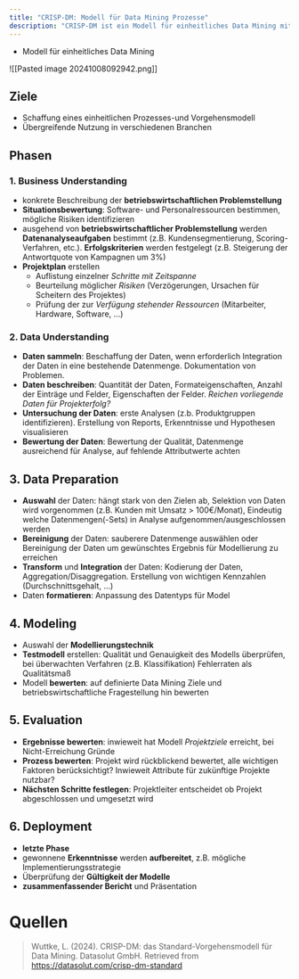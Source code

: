 ```yaml
---
title: "CRISP-DM: Modell für Data Mining Prozesse"
description: "CRISP-DM ist ein Modell für einheitliches Data Mining mit Phasen wie Business Understanding, Data Understanding, Data Preparation, Modeling, Evaluation und Deployment. Ziele sind Schaffung eines einheitlichen Prozesses und übergreifende Nutzung. Es beschreibt den Ablauf von der Problemstellung bis zur Umsetzung der Erkenntnisse."
---
```


- Modell für einheitliches Data Mining

![[Pasted image 20241008092942.png]]

## Ziele
- Schaffung eines einheitlichen Prozesses-und Vorgehensmodell
- Übergreifende Nutzung in verschiedenen Branchen

## Phasen

### 1. Business Understanding
- konkrete Beschreibung der **betriebswirtschaftlichen Problemstellung**
- **Situationsbewertung**: Software- und Personalressourcen bestimmen, mögliche Risiken identifizieren
- ausgehend von **betriebswirtschaftlicher Problemstellung** werden **Datenanalyseaufgaben** bestimmt (z.B. Kundensegmentierung, Scoring-Verfahren, etc.). **Erfolgskriterien** werden festgelegt (z.B. Steigerung der Antwortquote von Kampagnen um 3%) 
- **Projektplan** erstellen
	- Auflistung einzelner *Schritte mit Zeitspanne*
	- Beurteilung möglicher *Risiken* (Verzögerungen, Ursachen für Scheitern des Projektes)
	- Prüfung der zur *Verfügung stehender Ressourcen* (Mitarbeiter, Hardware, Software, ...)
### 2. Data Understanding
- **Daten sammeln**: Beschaffung der Daten, wenn erforderlich Integration der Daten in eine bestehende Datenmenge. Dokumentation von Problemen. 
- **Daten beschreiben**: Quantität der Daten, Formateigenschaften, Anzahl der Einträge und Felder, Eigenschaften der Felder. *Reichen vorliegende Daten für Projekterfolg?*
- **Untersuchung der Daten**: erste Analysen (z.b. Produktgruppen identifizieren). Erstellung von Reports, Erkenntnisse und Hypothesen visualisieren
- **Bewertung der Daten**: Bewertung der Qualität, Datenmenge ausreichend für Analyse, auf fehlende Attributwerte achten

## 3. Data Preparation
- **Auswahl** der Daten: hängt stark von den Zielen ab, Selektion von Daten wird vorgenommen (z.B. Kunden mit Umsatz > 100€/Monat), Eindeutig welche Datenmengen(-Sets) in Analyse aufgenommen/ausgeschlossen werden
- **Bereinigung** der Daten: sauberere Datenmenge auswählen oder Bereinigung der Daten um gewünschtes Ergebnis für Modellierung zu erreichen
- **Transform** und **Integration** der Daten: Kodierung der Daten, Aggregation/Disaggregation. Erstellung von wichtigen Kennzahlen (Durchschnittsgehalt, ...)
- Daten **formatieren**: Anpassung des Datentyps für Model

## 4. Modeling
- Auswahl der **Modellierungstechnik**
- **Testmodell** erstellen: Qualität und Genauigkeit des Modells überprüfen, bei überwachten Verfahren (z.B. Klassifikation) Fehlerraten als Qualitätsmaß
- Modell **bewerten**: auf definierte Data Mining Ziele und betriebswirtschaftliche Fragestellung hin bewerten  

## 5. Evaluation
- **Ergebnisse bewerten**: inwieweit hat Modell *Projektziele* erreicht, bei Nicht-Erreichung Gründe
- **Prozess bewerten**: Projekt wird rückblickend bewertet, alle wichtigen Faktoren berücksichtigt? Inwieweit Attribute für zukünftige Projekte nutzbar?
- **Nächsten Schritte festlegen**: Projektleiter entscheidet ob Projekt abgeschlossen und umgesetzt wird

## 6. Deployment
- **letzte Phase**
- gewonnene **Erkenntnisse** werden **aufbereitet**, z.B. mögliche Implementierungsstrategie
- Überprüfung der **Gültigkeit der Modelle**
- **zusammenfassender Bericht** und Präsentation

# Quellen

> Wuttke, L. (2024). CRISP-DM: das Standard-Vorgehensmodell für Data Mining. Datasolut GmbH. Retrieved from https://datasolut.com/crisp-dm-standard